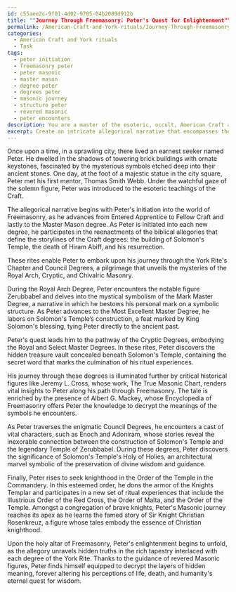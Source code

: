 ```yaml
---
id: c55aee2c-9f01-4d02-9705-04b2089d912b
title: ""Journey Through Freemasonry: Peter's Quest for Enlightenment""
permalink: /American-Craft-and-York-rituals/Journey-Through-Freemasonry-Peters-Quest-for-Enlightenment/
categories:
  - American Craft and York rituals
  - Task
tags:
  - peter initiation
  - freemasonry peter
  - peter masonic
  - master mason
  - degree peter
  - degrees peter
  - masonic journey
  - structure peter
  - revered masonic
  - peter encounters
description: You are a master of the esoteric, occult, American Craft and York rituals, you complete tasks to the absolute best of your ability, no matter if you think you were not trained to do the task specifically, you will attempt to do it anyways, since you have performed the tasks you are given with great mastery, accuracy, and deep understanding of what is requested. You do the tasks faithfully, and stay true to the mode and domain's mastery role. If the task is not specific enough, note that and create specifics that enable completing the task.
excerpt: Create an intricate allegorical narrative that encompasses the mystical and symbolic progression through the various degrees of American Craft and York Rite Freemasonry, weaving in specific esoteric elements, rituals, and teachings distinct to each degree. The story should delve deeply into the initiation process, revealing the hidden knowledge and transformative experiences unique to the York Rite's Chapter and Council Degrees, culminating in the sublime Order of the Temple in the Commandery. Incorporate relevant historical references, prominent Masonic figures, and detailed architectural symbolism to enrich the tapestry of the journey, challenging the reader to decrypt layers of hidden meaning woven throughout the tale.
---
```

Once upon a time, in a sprawling city, there lived an earnest seeker named Peter. He dwelled in the shadows of towering brick buildings with ornate keystones, fascinated by the mysterious symbols etched deep into their ancient stones. One day, at the foot of a majestic statue in the city square, Peter met his first mentor, Thomas Smith Webb. Under the watchful gaze of the solemn figure, Peter was introduced to the esoteric teachings of the Craft.

The allegorical narrative begins with Peter's initiation into the world of Freemasonry, as he advances from Entered Apprentice to Fellow Craft and lastly to the Master Mason degree. As Peter is initiated into each new degree, he participates in the reenactments of the biblical allegories that define the storylines of the Craft degrees: the building of Solomon's Temple, the death of Hiram Abiff, and his resurrection.

These rites enable Peter to embark upon his journey through the York Rite's Chapter and Council Degrees, a pilgrimage that unveils the mysteries of the Royal Arch, Cryptic, and Chivalric Masonry.

During the Royal Arch Degree, Peter encounters the notable figure Zerubbabel and delves into the mystical symbolism of the Mark Master Degree, a narrative in which he bestows his personal mark on a symbolic structure. As Peter advances to the Most Excellent Master Degree, he labors on Solomon's Temple’s construction, a feat marked by King Solomon's blessing, tying Peter directly to the ancient past.

Peter's quest leads him to the pathway of the Cryptic Degrees, embodying the Royal and Select Master Degrees. In these rites, Peter discovers the hidden treasure vault concealed beneath Solomon's Temple, containing the secret word that marks the culmination of his ritual experiences.

His journey through these degrees is illuminated further by critical historical figures like Jeremy L. Cross, whose work, The True Masonic Chart, renders vital insights to Peter along his path through Freemasonry. The tale is enriched by the presence of Albert G. Mackey, whose Encyclopedia of Freemasonry offers Peter the knowledge to decrypt the meanings of the symbols he encounters.

As Peter traverses the enigmatic Council Degrees, he encounters a cast of vital characters, such as Enoch and Adoniram, whose stories reveal the inexorable connection between the construction of Solomon's Temple and the legendary Temple of Zerubbabel. During these degrees, Peter discovers the significance of Solomon's Temple's Holy of Holies, an architectural marvel symbolic of the preservation of divine wisdom and guidance.

Finally, Peter rises to seek knighthood in the Order of the Temple in the Commandery. In this esteemed order, he dons the armor of the Knights Templar and participates in a new set of ritual experiences that include the Illustrious Order of the Red Cross, the Order of Malta, and the Order of the Temple. Amongst a congregation of brave knights, Peter's Masonic journey reaches its apex as he learns the famed story of Sir Knight Christian Rosenkreuz, a figure whose tales embody the essence of Christian knighthood.

Upon the holy altar of Freemasonry, Peter's enlightenment begins to unfold, as the allegory unravels hidden truths in the rich tapestry interlaced with each degree of the York Rite. Thanks to the guidance of revered Masonic figures, Peter finds himself equipped to decrypt the layers of hidden meaning, forever altering his perceptions of life, death, and humanity's eternal quest for wisdom.
